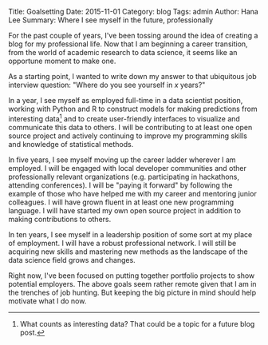 Title: Goalsetting
Date: 2015-11-01
Category: blog
Tags: admin
Author: Hana Lee
Summary: Where I see myself in the future, professionally

For the past couple of years, I've been tossing around the idea of creating a blog for my professional life. Now that I am beginning a career transition, from the world of academic research to data science, it seems like an opportune moment to make one.

As a starting point, I wanted to write down my answer to that ubiquitous job interview question: "Where do you see yourself in _x_ years?"

In a year, I see myself as employed full-time in a data scientist position, working with Python and R to construct models for making predictions from interesting data[^1] and to create user-friendly interfaces to visualize and communicate this data to others. I will be contributing to at least one open source project and actively continuing to improve my programming skills and knowledge of statistical methods.

In five years, I see myself moving up the career ladder wherever I am employed. I will be engaged with local developer communities and other professionally relevant organizations (e.g. participating in hackathons, attending conferences). I will be "paying it forward" by following the example of those who have helped me with my career and mentoring junior colleagues. I will have grown fluent in at least one new programming language. I will have started my own open source project in addition to making contributions to others. 

In ten years, I see myself in a leadership position of some sort at my place of employment. I will have a robust professional network. I will still be acquiring new skills and mastering new methods as the landscape of the data science field grows and changes.

Right now, I've been focused on putting together portfolio projects to show potential employers. The above goals seem rather remote given that I am in the trenches of job hunting. But keeping the big picture in mind should help motivate what I do now. 

[^1]: What counts as interesting data? That could be a topic for a future blog post.
